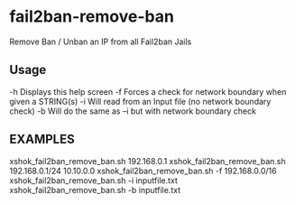 # fail2ban-remove-ban
Remove Ban / Unban an IP from all Fail2ban Jails

## Usage
-h  Displays this help screen
-f  Forces a check for network boundary when given a STRING(s)
-i  Will read from an Input file (no network boundary check)
-b  Will do the same as –i but with network boundary check

## EXAMPLES
xshok_fail2ban_remove_ban.sh 192.168.0.1
xshok_fail2ban_remove_ban.sh 192.168.0.1/24 10.10.0.0
xshok_fail2ban_remove_ban.sh -f 192.168.0.0/16
xshok_fail2ban_remove_ban.sh -i inputfile.txt
xshok_fail2ban_remove_ban.sh -b inputfile.txt

